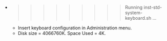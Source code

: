 * >>>>>>>>> Running inst-std-system-keyboard.sh ...
  * Insert keyboard configuration in Administration menu.
  * Disk size = 4066760K. Space Used = 4K.
